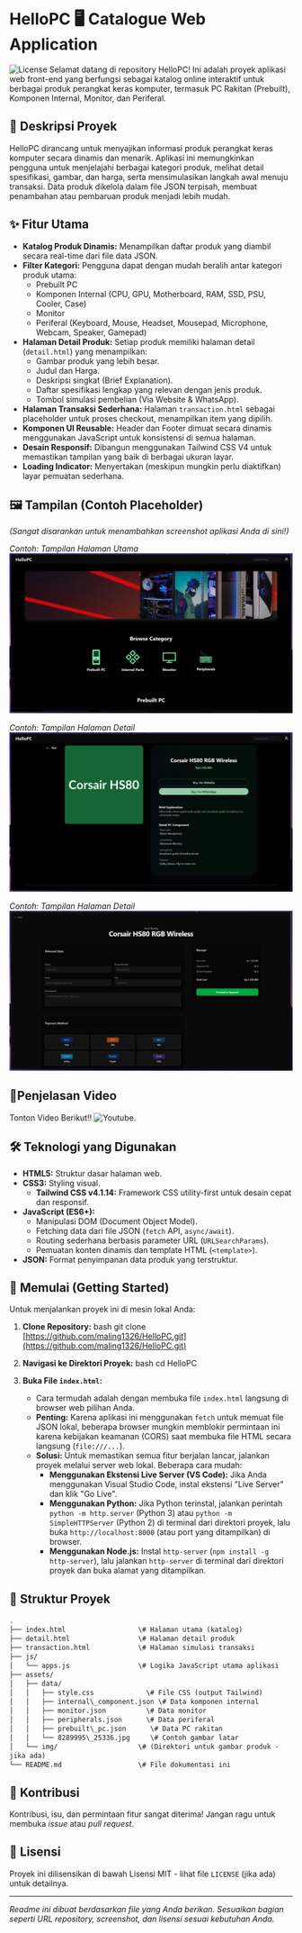 # HelloPC 🖥 Catalogue Web Application

![License](https://img.shields.io/badge/license-MIT-blue.svg) Selamat datang di repository HelloPC! Ini adalah proyek aplikasi web front-end yang berfungsi sebagai katalog online interaktif untuk berbagai produk perangkat keras komputer, termasuk PC Rakitan (Prebuilt), Komponen Internal, Monitor, dan Periferal.

## 📝 Deskripsi Proyek

HelloPC dirancang untuk menyajikan informasi produk perangkat keras komputer secara dinamis dan menarik. Aplikasi ini memungkinkan pengguna untuk menjelajahi berbagai kategori produk, melihat detail spesifikasi, gambar, dan harga, serta mensimulasikan langkah awal menuju transaksi. Data produk dikelola dalam file JSON terpisah, membuat penambahan atau pembaruan produk menjadi lebih mudah.

## ✨ Fitur Utama

* **Katalog Produk Dinamis:** Menampilkan daftar produk yang diambil secara real-time dari file data JSON.
* **Filter Kategori:** Pengguna dapat dengan mudah beralih antar kategori produk utama:
    * Prebuilt PC
    * Komponen Internal (CPU, GPU, Motherboard, RAM, SSD, PSU, Cooler, Case)
    * Monitor
    * Periferal (Keyboard, Mouse, Headset, Mousepad, Microphone, Webcam, Speaker, Gamepad)
* **Halaman Detail Produk:** Setiap produk memiliki halaman detail (`detail.html`) yang menampilkan:
    * Gambar produk yang lebih besar.
    * Judul dan Harga.
    * Deskripsi singkat (Brief Explanation).
    * Daftar spesifikasi lengkap yang relevan dengan jenis produk.
    * Tombol simulasi pembelian (Via Website & WhatsApp).
* **Halaman Transaksi Sederhana:** Halaman `transaction.html` sebagai placeholder untuk proses checkout, menampilkan item yang dipilih.
* **Komponen UI Reusable:** Header dan Footer dimuat secara dinamis menggunakan JavaScript untuk konsistensi di semua halaman.
* **Desain Responsif:** Dibangun menggunakan Tailwind CSS V4 untuk memastikan tampilan yang baik di berbagai ukuran layar.
* **Loading Indicator:** Menyertakan (meskipun mungkin perlu diaktifkan) layar pemuatan sederhana.

## 🖼 Tampilan (Contoh Placeholder)

*(Sangat disarankan untuk menambahkan screenshot aplikasi Anda di sini!)*

*Contoh: Tampilan Halaman Utama*
![Placeholder Halaman Utama](./ss1.png)

*Contoh: Tampilan Halaman Detail*
![Placeholder Halaman Detail](./ss2.png)

*Contoh: Tampilan Halaman Detail*
![Placeholder Halaman Transaksi](./ss3.png)

## 🏢Penjelasan Video

Tonton Video Berikut!!
![Youtube](https://youtu.be/_Z0tn8U9lnU).

## 🛠 Teknologi yang Digunakan

* **HTML5:** Struktur dasar halaman web.
* **CSS3:** Styling visual.
    * **Tailwind CSS v4.1.14:** Framework CSS utility-first untuk desain cepat dan responsif.
* **JavaScript (ES6+):**
    * Manipulasi DOM (Document Object Model).
    * Fetching data dari file JSON (`fetch` API, `async/await`).
    * Routing sederhana berbasis parameter URL (`URLSearchParams`).
    * Pemuatan konten dinamis dan template HTML (`<template>`).
* **JSON:** Format penyimpanan data produk yang terstruktur.

## 🚀 Memulai (Getting Started)

Untuk menjalankan proyek ini di mesin lokal Anda:

1.  **Clone Repository:**
    bash
    git clone [https://github.com/maling1326/HelloPC.git](https://github.com/maling1326/HelloPC.git)
    

2.  **Navigasi ke Direktori Proyek:**
    bash
    cd HelloPC
    

3.  **Buka File `index.html`:**
    * Cara termudah adalah dengan membuka file `index.html` langsung di browser web pilihan Anda.
    * **Penting:** Karena aplikasi ini menggunakan `fetch` untuk memuat file JSON lokal, beberapa browser mungkin memblokir permintaan ini karena kebijakan keamanan (CORS) saat membuka file HTML secara langsung (`file:///...`).
    * **Solusi:** Untuk memastikan semua fitur berjalan lancar, jalankan proyek melalui server web lokal. Beberapa cara mudah:
        * **Menggunakan Ekstensi Live Server (VS Code):** Jika Anda menggunakan Visual Studio Code, instal ekstensi "Live Server" dan klik "Go Live".
        * **Menggunakan Python:** Jika Python terinstal, jalankan perintah `python -m http.server` (Python 3) atau `python -m SimpleHTTPServer` (Python 2) di terminal dari direktori proyek, lalu buka `http://localhost:8000` (atau port yang ditampilkan) di browser.
        * **Menggunakan Node.js:** Instal `http-server` (`npm install -g http-server`), lalu jalankan `http-server` di terminal dari direktori proyek dan buka alamat yang ditampilkan.

## 📂 Struktur Proyek

```
.
├── index.html                  \# Halaman utama (katalog)
├── detail.html                 \# Halaman detail produk
├── transaction.html            \# Halaman simulasi transaksi
├── js/
│   └── apps.js                 \# Logika JavaScript utama aplikasi
├── assets/
│   ├── data/
│   │   ├── style.css             \# File CSS (output Tailwind)
│   │   ├── internal\_component.json \# Data komponen internal
│   │   ├── monitor.json          \# Data monitor
│   │   ├── peripherals.json      \# Data periferal
│   │   ├── prebuilt\_pc.json      \# Data PC rakitan
│   │   └── 8289995\_25336.jpg     \# Contoh gambar latar
│   └── img/                    \# (Direktori untuk gambar produk - jika ada)
└── README.md                   \# File dokumentasi ini
```

## 🤝 Kontribusi

Kontribusi, isu, dan permintaan fitur sangat diterima! Jangan ragu untuk membuka *issue* atau *pull request*.

## 📄 Lisensi

Proyek ini dilisensikan di bawah Lisensi MIT - lihat file `LICENSE` (jika ada) untuk detailnya.

---

*Readme ini dibuat berdasarkan file yang Anda berikan. Sesuaikan bagian seperti URL repository, screenshot, dan lisensi sesuai kebutuhan Anda.*
